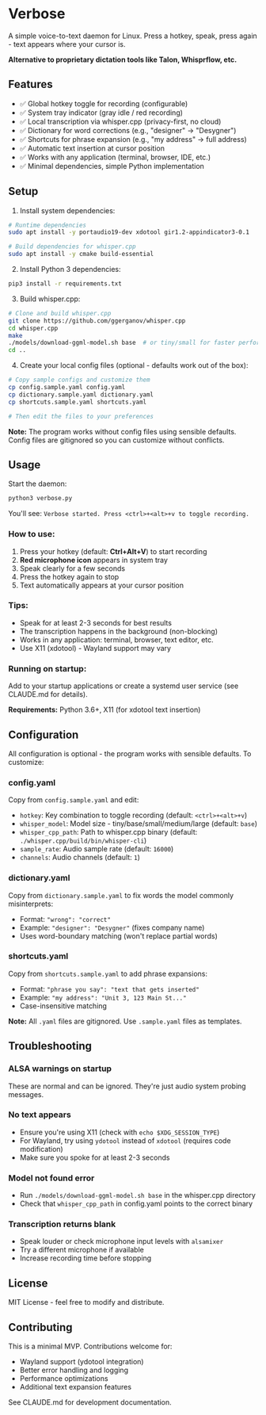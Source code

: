 # Verbose

A simple voice-to-text daemon for Linux. Press a hotkey, speak, press again - text appears where your cursor is.

**Alternative to proprietary dictation tools like Talon, Whisprflow, etc.**

## Features

- ✅ Global hotkey toggle for recording (configurable)
- ✅ System tray indicator (gray idle / red recording)
- ✅ Local transcription via whisper.cpp (privacy-first, no cloud)
- ✅ Dictionary for word corrections (e.g., "designer" → "Desygner")
- ✅ Shortcuts for phrase expansion (e.g., "my address" → full address)
- ✅ Automatic text insertion at cursor position
- ✅ Works with any application (terminal, browser, IDE, etc.)
- ✅ Minimal dependencies, simple Python implementation

## Setup

1. Install system dependencies:
```bash
# Runtime dependencies
sudo apt install -y portaudio19-dev xdotool gir1.2-appindicator3-0.1

# Build dependencies for whisper.cpp
sudo apt install -y cmake build-essential
```

2. Install Python 3 dependencies:
```bash
pip3 install -r requirements.txt
```

3. Build whisper.cpp:
```bash
# Clone and build whisper.cpp
git clone https://github.com/ggerganov/whisper.cpp
cd whisper.cpp
make
./models/download-ggml-model.sh base  # or tiny/small for faster performance
cd ..
```

4. Create your local config files (optional - defaults work out of the box):
```bash
# Copy sample configs and customize them
cp config.sample.yaml config.yaml
cp dictionary.sample.yaml dictionary.yaml
cp shortcuts.sample.yaml shortcuts.yaml

# Then edit the files to your preferences
```

**Note:** The program works without config files using sensible defaults. Config files are gitignored so you can customize without conflicts.

## Usage

Start the daemon:
```bash
python3 verbose.py
```

You'll see: `Verbose started. Press <ctrl>+<alt>+v to toggle recording.`

### How to use:
1. Press your hotkey (default: **Ctrl+Alt+V**) to start recording
2. **Red microphone icon** appears in system tray
3. Speak clearly for a few seconds
4. Press the hotkey again to stop
5. Text automatically appears at your cursor position

### Tips:
- Speak for at least 2-3 seconds for best results
- The transcription happens in the background (non-blocking)
- Works in any application: terminal, browser, text editor, etc.
- Use X11 (xdotool) - Wayland support may vary

### Running on startup:
Add to your startup applications or create a systemd user service (see CLAUDE.md for details).

**Requirements:** Python 3.6+, X11 (for xdotool text insertion)

## Configuration

All configuration is optional - the program works with sensible defaults. To customize:

### config.yaml
Copy from `config.sample.yaml` and edit:
- `hotkey`: Key combination to toggle recording (default: `<ctrl>+<alt>+v`)
- `whisper_model`: Model size - tiny/base/small/medium/large (default: `base`)
- `whisper_cpp_path`: Path to whisper.cpp binary (default: `./whisper.cpp/build/bin/whisper-cli`)
- `sample_rate`: Audio sample rate (default: `16000`)
- `channels`: Audio channels (default: `1`)

### dictionary.yaml
Copy from `dictionary.sample.yaml` to fix words the model commonly misinterprets:
- Format: `"wrong": "correct"`
- Example: `"designer": "Desygner"` (fixes company name)
- Uses word-boundary matching (won't replace partial words)

### shortcuts.yaml
Copy from `shortcuts.sample.yaml` to add phrase expansions:
- Format: `"phrase you say": "text that gets inserted"`
- Example: `"my address": "Unit 3, 123 Main St..."`
- Case-insensitive matching

**Note:** All `.yaml` files are gitignored. Use `.sample.yaml` files as templates.

## Troubleshooting

### ALSA warnings on startup
These are normal and can be ignored. They're just audio system probing messages.

### No text appears
- Ensure you're using X11 (check with `echo $XDG_SESSION_TYPE`)
- For Wayland, try using `ydotool` instead of `xdotool` (requires code modification)
- Make sure you spoke for at least 2-3 seconds

### Model not found error
- Run `./models/download-ggml-model.sh base` in the whisper.cpp directory
- Check that `whisper_cpp_path` in config.yaml points to the correct binary

### Transcription returns blank
- Speak louder or check microphone input levels with `alsamixer`
- Try a different microphone if available
- Increase recording time before stopping

## License

MIT License - feel free to modify and distribute.

## Contributing

This is a minimal MVP. Contributions welcome for:
- Wayland support (ydotool integration)
- Better error handling and logging
- Performance optimizations
- Additional text expansion features

See CLAUDE.md for development documentation.
